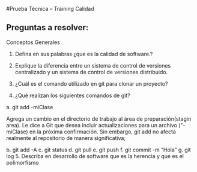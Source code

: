 #Prueba Técnica – Training Calidad 


Preguntas a resolver: 
 --
 Conceptos Generales
1. Defina en sus palabras   ¿que es la calidad de software.?


2. Explique la diferencia entre un sistema de control de versiones centralizado y
un sistema de control de versiones distribuido.

3. ¿Cuál es el comando utilizado en git para clonar un proyecto?

4. ¿Qué realizan los siguientes comandos de git?

a. git add -miClase

  Agrega un cambio en el directorio de trabajo al área de preparación(stagin area). 
  Le dice a Git que desea incluir actualizaciones para un archivo ("-miClase) en
 la próxima confirmación. Sin embargo, git add no afecta realmente 
 al repositorio de manera significativa; 

b. git add -A
c. git status
d. git pull
e. git push
f. git commit -m “Hola”
g. git log
5. Describa en desarrollo de software que es la herencia y que es el polimorfismo 
